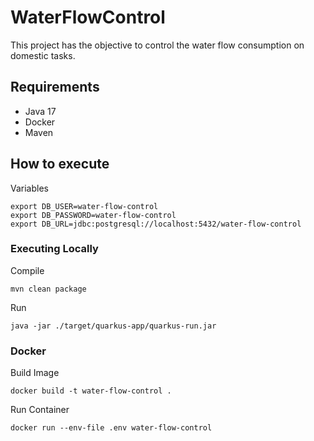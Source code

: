 # WaterFlowControl

This project has the objective to control the water flow consumption on domestic tasks.

## Requirements

- Java 17
- Docker
- Maven

## How to execute

Variables

```shell
export DB_USER=water-flow-control
export DB_PASSWORD=water-flow-control
export DB_URL=jdbc:postgresql://localhost:5432/water-flow-control
```

### Executing Locally

Compile

```shell
mvn clean package
```

Run
```shell
java -jar ./target/quarkus-app/quarkus-run.jar
```

### Docker

Build Image
```shell
docker build -t water-flow-control .
```

Run Container
```shell
docker run --env-file .env water-flow-control
```